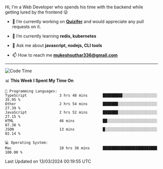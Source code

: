 Hi, I'm a Web Developer who spends his time with the backend while getting lured by the frontend 😜

- 🔭 I’m currently working on **[Quizifer](https://github.com/SutharMukesh/Quizifer/)** and would appreciate any pull requests on it.

- 🌱 I’m currently learning **redis, kubernetes**

- 💬 Ask me about **javascript, nodejs, CLI tools**

- 📫 How to reach me **mukeshsuthar336@gmail.com**

---
<!--START_SECTION:waka-->
![Code Time](http://img.shields.io/badge/Code%20Time-2%2C872%20hrs%2053%20mins-blue)

📊 **This Week I Spent My Time On** 

```text
💬 Programming Languages: 
TypeScript               3 hrs 48 mins       █████████░░░░░░░░░░░░░░░░   35.95 % 
Other                    2 hrs 54 mins       ███████░░░░░░░░░░░░░░░░░░   27.39 % 
JavaScript               2 hrs 52 mins       ███████░░░░░░░░░░░░░░░░░░   27.15 % 
HTML                     46 mins             ██░░░░░░░░░░░░░░░░░░░░░░░   07.38 % 
JSON                     13 mins             █░░░░░░░░░░░░░░░░░░░░░░░░   02.14 % 

💻 Operating System: 
Mac                      10 hrs 36 mins      █████████████████████████   100.00 % 
```


 Last Updated on 13/03/2024 00:19:55 UTC
<!--END_SECTION:waka-->
